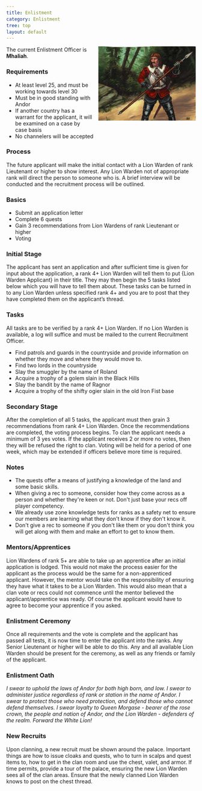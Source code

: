 ```yaml
---
title: Enlistment
category: Enlistment
tree: top
layout: default
---
```



<img src="/assets/queens-guard.jpg" alt="queen's guard" style="float: right; padding-left: 1em;">

The current Enlistment Officer is __Mhaliah__.

### Requirements

*  At least level 25, and must be working towards level 30
*  Must be in good standing with Andor
*  If another country has a warrant for the applicant, it will be examined on a case by case basis
*  No channelers will be accepted

### Process

The future applicant will make the initial contact with a Lion Warden of rank Lieutenant or higher 
to show interest. Any Lion Warden not of appropriate rank will direct the person to someone who is. 
A brief interview will be conducted and the recruitment process will be outlined.

### Basics

*  Submit an application letter
*  Complete 6 quests
*  Gain 3 recommendations from Lion Wardens of rank Lieutenant or higher
*  Voting

### Initial Stage

The applicant has sent an application and after sufficient time is given for input about the application,
a rank 4+ Lion Warden will tell them to put {Lion Warden Applicant} in their title. They may then begin 
the 5 tasks listed below which you will have to tell them about. These tasks can be turned in to any Lion 
Warden unless specified rank 4+ and you are to post that they have completed them on the applicant’s thread.

### Tasks

All tasks are to be verified by a rank 4+ Lion Warden. If no Lion Warden is available, a log will suffice 
and must be mailed to the current Recruitment Officer.

*  Find patrols and guards in the countryside and provide information on whether they move and where they would move to.
*  Find two lords in the countryside
*  Slay the smuggler by the name of Roland
*  Acquire a trophy of a golem slain in the Black Hills
*  Slay the bandit by the name of Ragnor
*  Acquire a trophy of the shifty ogier slain in the old Iron Fist base

### Secondary Stage

After the completion of all 5 tasks, the applicant must then grain 3 recommendations from rank 4+ Lion
Warden. Once the recommendations are completed, the voting process begins. To clan the applicant needs 
a minimum of 3 yes votes. If the applicant receives 2 or more no votes, then they will be refused the 
right to clan. Voting will be held for a period of one week, which may be extended if officers believe 
more time is required.

### Notes

*  The quests offer a means of justifying a knowledge of the land and some basic skills.
*  When giving a rec to someone, consider how they come across as a person and whether they're keen or 
   not. Don't just base your recs off player competency.
*  We already use zone knowledge tests for ranks as a safety net to ensure our members are learning what 
   they don't know if they don't know it.
*  Don't give a rec to someone if you don't like them or you don't think you will get along with them 
   and make an effort to get to know them.

### Mentors/Apprentices

Lion Wardens of rank 5+ are able to take up an apprentice after an initial application is lodged. This 
would not make the process easier for the applicant as the process would be the same for a non-apprenticed 
applicant. However, the mentor would take on the responsibility of ensuring they have what it takes to 
be a Lion Warden. This would also mean that a clan vote or recs could not commence until the mentor believed 
the applicant/apprentice was ready. Of course the applicant would have to agree to become your apprentice 
if you asked.

### Enlistment Ceremony

Once all requirements and the vote is complete and the applicant has passed all tests, it is now time to 
enter the applicant into the ranks. Any Senior Lieutenant or higher will be able to do this. Any and all 
available Lion Warden should be present for the ceremony, as well as any friends or family of the applicant.

### Enlistment Oath

_I swear to uphold the laws of Andor for both high born, and low. I swear to administer justice regardless 
of rank or station in the name of Andor. I swear to protect those who need protection, and defend those who 
cannot defend themselves. I swear loyalty to Queen Morgase - bearer of the rose crown, the people and nation 
of Andor, and the Lion Warden - defenders of the realm. Forward the White Lion!_

### New Recruits

Upon clanning, a new recruit must be shown around the palace. Important things are how to issue cloaks and 
quests, who to turn in scalps and quest items to, how to get in the clan room and use the chest, valet, and 
armor. If time permits, provide a tour of the palace, ensuring the new Lion Warden sees all of the clan areas.
Ensure that the newly clanned Lion Warden knows to post on the chest thread.